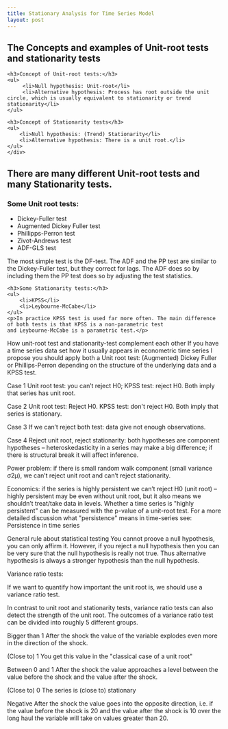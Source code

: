```yaml
---
title: Stationary Analysis for Time Series Model
layout: post
---
```

<h2>The Concepts and examples of Unit-root tests and stationarity tests</h2>
<div class="row">
		<div class="6u 12u$(small)">
    
    <h3>Concept of Unit-root tests:</h3>
    <ul>
         <li>Null hypothesis: Unit-root</li>
         <li>Alternative hypothesis: Process has root outside the unit circle, which is usually equivalent to stationarity or trend stationarity</li>
    </ul>
    
    <h3>Concept of Stationarity tests</h3>
    <ul>
        <li>Null hypothesis: (Trend) Stationarity</li>
        <li>Alternative hypothesis: There is a unit root.</li>
    </ul>
    </div>
 </div>
 
<h2>There are many different Unit-root tests and many Stationarity tests.</h2>
<div class="row">
  <div class="6u 12u$(small)">
    <h3>Some Unit root tests:</h3>
    <ul>
         <li>Dickey-Fuller test</li>
         <li>Augmented Dickey Fuller test</li>
         <li>Phillipps-Perron test</li>
         <li>Zivot-Andrews test</li>
         <li>ADF-GLS test</li>
    </ul>
    <p>The most simple test is the DF-test. The ADF and the PP test are similar to the Dickey-Fuller test, but they correct for lags. The ADF does so by including them the PP test does so by adjusting the test statistics.</p>

    <h3>Some Stationarity tests:</h3>
    <ul>
        <li>KPSS</li>
        <li>Leybourne-McCabe</li>
    </ul>
    <p>In practice KPSS test is used far more often. The main difference of both tests is that KPSS is a non-parametric test 
    and Leybourne-McCabe is a parametric test.</p>
  </div>
</div>  











How unit-root test and stationarity-test complement each other
If you have a time series data set how it usually appears in econometric time series I propose you should apply both a Unit root test: (Augmented) Dickey Fuller or Phillips-Perron depending on the structure of the underlying data and a KPSS test.

Case 1 Unit root test: you can’t reject H0; KPSS test: reject H0. Both imply that series has unit root.

Case 2 Unit root test: Reject H0. KPSS test: don't reject H0. Both imply that series is stationary.

Case 3 If we can’t reject both test: data give not enough observations.

Case 4 Reject unit root, reject stationarity: both hypotheses are component hypotheses – heteroskedasticity in a series may make a big difference; if there is structural break it will affect inference.

Power problem: if there is small random walk component (small variance σ2μ), we can’t reject unit root and can’t reject stationarity.

Economics: if the series is highly persistent we can’t reject H0 (unit root) – highly persistent may be even without unit root, but it also means we shouldn’t treat/take data in levels. Whether a time series is "highly persistent" can be measured with the p-value of a unit-root test. For a more detailed discussion what "persistence" means in time-series see: Persistence in time series

General rule about statistical testing You cannot proove a null hypothesis, you can only affirm it. However, if you reject a null hypothesis then you can be very sure that the null hypothesis is really not true. Thus alternative hypothesis is always a stronger hypothesis than the null hypothesis.

Variance ratio tests:

If we want to quantify how important the unit root is, we should use a variance ratio test.

In contrast to unit root and stationarity tests, variance ratio tests can also detect the strength of the unit root. The outcomes of a variance ratio test can be divided into roughly 5 different groups.

Bigger than 1 After the shock the value of the variable explodes even more in the direction of the shock.

(Close to) 1 You get this value in the "classical case of a unit root"

Between 0 and 1 After the shock the value approaches a level between the value before the shock and the value after the shock.

(Close to) 0 The series is (close to) stationary

Negative After the shock the value goes into the opposite direction, i.e. if the value before the shock is 20 and the value after the shock is 10 over the long haul the variable will take on values greater than 20.
